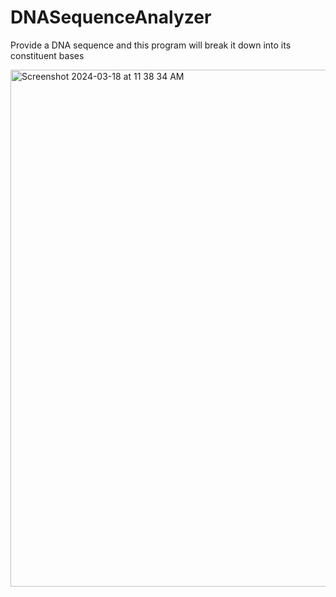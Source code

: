 # DNASequenceAnalyzer
Provide a DNA sequence and this program will break it down into its constituent bases

<img width="827" alt="Screenshot 2024-03-18 at 11 38 34 AM" src="https://github.com/kavita2009/DNASequenceAnalyzer/assets/127980866/96aed932-eb6c-47f1-8d62-2abaf775fb1d">
